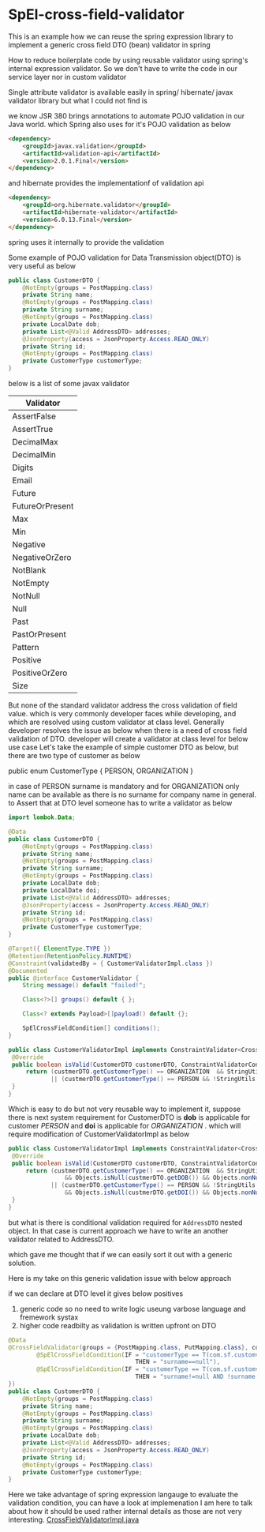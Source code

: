 # SpEl-cross-field-validator
This is an example how we can reuse the spring expression library to implement a generic cross field DTO (bean) validator in spring 


How to reduce boilerplate code by using reusable validator using spring's internal expression validator. So we don't have to write the code in our service layer nor in custom validator


Single attribute validator is available easily in spring/ hibernate/ javax validator library but what I could not find is 

we know JSR 380 brings annotations to automate POJO validation in our Java world. which Spring also uses for it's POJO validation as below 

```html
<dependency>
    <groupId>javax.validation</groupId>
    <artifactId>validation-api</artifactId>
    <version>2.0.1.Final</version>
</dependency>
```

and hibernate provides the implementationf of validation api

```html
<dependency>
    <groupId>org.hibernate.validator</groupId>
    <artifactId>hibernate-validator</artifactId>
    <version>6.0.13.Final</version>
</dependency>
```

spring uses it internally to provide the validation

Some example of POJO validation for Data Transmission object(DTO) is very useful as below 

```java
public class CustomerDTO {
    @NotEmpty(groups = PostMapping.class)
    private String name;
    @NotEmpty(groups = PostMapping.class)
    private String surname;
    @NotEmpty(groups = PostMapping.class)
    private LocalDate dob;
    private List<@Valid AddressDTO> addresses;
    @JsonProperty(access = JsonProperty.Access.READ_ONLY)
    private String id;
    @NotEmpty(groups = PostMapping.class)
    private CustomerType customerType;
}
```

below is a list of some javax validator 

|  Validator      |
| --------------- |
| AssertFalse     |
| AssertTrue      |
| DecimalMax      |
| DecimalMin      |
| Digits          |
| Email           |
| Future          |  
| FutureOrPresent |
| Max             |  
| Min             |
| Negative        |
| NegativeOrZero  |
| NotBlank        |
| NotEmpty        | 
| NotNull         |  
| Null            |
| Past            | 
| PastOrPresent   |
| Pattern         | 
| Positive        |  
| PositiveOrZero  | 
| Size            |

But none of the standard validator address the cross validation of field value. which is very commonly developer faces while developing, and which are resolved using custom validator at class level.
Generally developer resolves the issue as below when there is a need of cross field validation of DTO. developer will create a validator at class level for below use case 
Let's take the example of simple customer DTO as below, but there are two type of  customer as below 

public enum CustomerType {
    PERSON, ORGANIZATION
}

in case of PERSON surname is mandatory and for ORGANIZATION only name can be available as there is no surname for company name in general. to Assert that at DTO level someone has to write a validator as below

```java
import lombok.Data;

@Data
public class CustomerDTO {
    @NotEmpty(groups = PostMapping.class)
    private String name;
    @NotEmpty(groups = PostMapping.class)
    private String surname;
    @NotEmpty(groups = PostMapping.class)
    private LocalDate dob;
    private LocalDate doi;
    private List<@Valid AddressDTO> addresses;
    @JsonProperty(access = JsonProperty.Access.READ_ONLY)
    private String id;
    @NotEmpty(groups = PostMapping.class)
    private CustomerType customerType;
}
```
```java
@Target({ ElementType.TYPE })
@Retention(RetentionPolicy.RUNTIME)
@Constraint(validatedBy = { CustomerValidatorImpl.class })
@Documented
public @interface CustomerValidator {
    String message() default "failed!";

    Class<?>[] groups() default { };

    Class<? extends Payload>[]payload() default {};

    SpElCrossFieldCondition[] conditions();
}
``` 
```java
public class CustomerValidatorImpl implements ConstraintValidator<CrossFieldValidator, CustomerDTO> {
 @Override
 public boolean isValid(CustomerDTO customerDTO, ConstraintValidatorContext context) {
     return (custmerDTO.getCustomerType() == ORGANIZATION  && StringUtils.isEmpty(custmerDTO.getSurname())) 
            || (custmerDTO.getCustomerType() == PERSON && !StringUtils.isEmpty(custmerDTO.getSurname())) ;
 }
}
``` 
Which is easy to do but not very reusable way to implement it, suppose there is next system requirement for CustomerDTO is **dob** is applicable for customer *PERSON* and **doi** is applicable for *ORGANIZATION* . which will require modification of CustomerValidatorImpl as below 




```java
public class CustomerValidatorImpl implements ConstraintValidator<CrossFieldValidator, CustomerDTO> {
 @Override
 public boolean isValid(CustomerDTO customerDTO, ConstraintValidatorContext context) {
     return (custmerDTO.getCustomerType() == ORGANIZATION  && StringUtils.isEmpty(custmerDTO.getSurname()) 
                && Objects.isNull(custmerDTO.getDOB()) && Objects.nonNull(custmerDTO.getDOI())) 
            || (custmerDTO.getCustomerType() == PERSON && !StringUtils.isEmpty(custmerDTO.getSurname()) 
                && Objects.isNull(custmerDTO.getDOI()) && Objects.nonNull(custmerDTO.getDOB()));
 }
}
``` 
but what is there is conditional validation required for `AddressDTO` nested object. In that case is current approach we have to write an another validator related to AddressDTO. 

which  gave me thought that if we can easily sort it out with a generic solution. 

Here is my take on this generic validation issue with below approach

if we can declare at DTO level it gives below positives 

1. generic code so no need to write logic useung varbose language and fremework systax 
2. higher code readbilty as validation is written upfront on DTO 


```java
@Data
@CrossFieldValidator(groups = {PostMapping.class, PutMapping.class}, conditions = {
        @SpElCrossFieldCondition(IF = "customerType == T(com.sf.customvalidator.constant.CustomerType).ORGANIZATION", 
                                    THEN = "surname==null"),
        @SpElCrossFieldCondition(IF = "customerType == T(com.sf.customvalidator.constant.CustomerType).PERSON", 
                                    THEN = "surname!=null AND !surname.isEmpty()")
})
public class CustomerDTO {
    @NotEmpty(groups = PostMapping.class)
    private String name;
    @NotEmpty(groups = PostMapping.class)
    private String surname;
    @NotEmpty(groups = PostMapping.class)
    private LocalDate dob;
    private List<@Valid AddressDTO> addresses;
    @JsonProperty(access = JsonProperty.Access.READ_ONLY)
    private String id;
    @NotEmpty(groups = PostMapping.class)
    private CustomerType customerType;
}
```

Here we take advantage of spring expression langauge to evaluate the validation condition, 
you can have a look at implemenation I am here to  talk about how it should be used rather internal details as those are not very interesting. 
[CrossFieldValidatorImpl.java](https://github.com/sainik-developer/SpEl-cross-field-validator/blob/main/src/main/java/com/sf/customvalidator/validator/CrossFieldValidatorImpl.java)
 
 